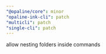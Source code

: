 ```yaml
---
"@opaline/core": minor
"opaline-ink-cli": patch
"multicli": patch
"single-cli": patch
---
```


allow nesting folders inside commands
